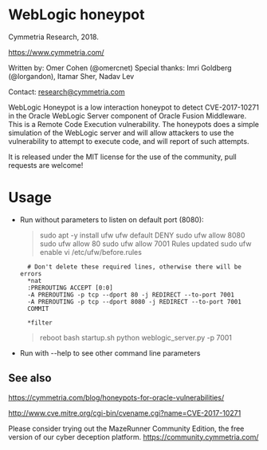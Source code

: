 # WebLogic honeypot
Cymmetria Research, 2018.

https://www.cymmetria.com/

Written by: Omer Cohen (@omercnet)
Special thanks: Imri Goldberg (@lorgandon), Itamar Sher, Nadav Lev

Contact: research@cymmetria.com

WebLogic Honeypot is a low interaction honeypot to detect CVE-2017-10271 in the Oracle WebLogic Server component of Oracle Fusion Middleware. This is a Remote Code Execution vulnerability. The honeypots does a simple simulation of the WebLogic server and will allow attackers to use the vulnerability to attempt to execute code, and will report of such attempts.

It is released under the MIT license for the use of the community, pull requests are welcome!


# Usage

* Run without parameters to listen on default port (8080):

    >sudo apt -y install ufw
    > ufw default DENY
    >sudo ufw allow 8080
    >sudo ufw allow 80
    >sudo ufw allow 7001
    >Rules updated
    >sudo ufw enable
    >vi /etc/ufw/before.rules

        # Don't delete these required lines, otherwise there will be errors
        *nat
        :PREROUTING ACCEPT [0:0]
        -A PREROUTING -p tcp --dport 80 -j REDIRECT --to-port 7001
        -A PREROUTING -p tcp --dport 8080 -j REDIRECT --to-port 7001
        COMMIT

        *filter

    >reboot
    > bash startup.sh
    > python weblogic_server.py -p 7001

* Run with --help to see other command line parameters


See also
--------

https://cymmetria.com/blog/honeypots-for-oracle-vulnerabilities/

http://www.cve.mitre.org/cgi-bin/cvename.cgi?name=CVE-2017-10271

Please consider trying out the MazeRunner Community Edition, the free version of our cyber deception platform.
https://community.cymmetria.com/
